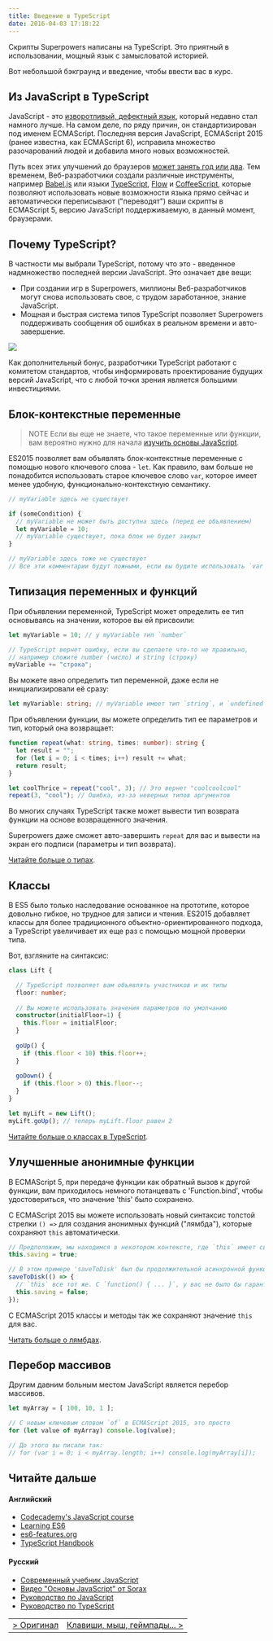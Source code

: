 ```yaml
---
title: Введение в TypeScript
date: 2016-04-03 17:18:22
---
```


<!-- toc -->

Скрипты Superpowers написаны на TypeScript. Это приятный в использовании, мощный язык с замысловатой историей.

Вот небольшой бэкграунд и введение, чтобы ввести вас в курс.

## Из JavaScript в TypeScript

JavaScript - это [изворотливый, дефектный язык](https://www.destroyallsoftware.com/talks/wat), который недавно стал намного лучше.
На самом деле, по ряду причин, он стандартизирован под именем ECMAScript.
Последняя версия JavaScript, ECMAScript 2015 (ранее известна, как ECMAScript 6), исправила множество разочарований людей и добавила много новых возможностей.

Путь всех этих улучшений до браузеров [может занять год или два](https://kangax.github.io/compat-table/es6/).
Тем временем, Веб-разработчики создали различные инструменты, например [Babel.js](https://babeljs.io/)
или языки [TypeScript](http://www.typescriptlang.org/), [Flow](http://flowtype.org/) и [CoffeeScript](http://coffeescript.org/), которые позволяют использовать новые возможности языка прямо сейчас и автоматически переписывают ("переводят") ваши скрипты в ECMAScript 5, версию JavaScript поддерживаемую, в данный момент, браузерами.

## Почему TypeScript?

В частности мы выбрали TypeScript, потому что это - введенное надмножество последней версии JavaScript. Это означает две вещи:

- При создании игр в Superpowers, миллионы Веб-разработчиков могут снова использовать свое, с трудом заработанное, знание JavaScript.
- Мощная и быстрая система типов TypeScript позволяет Superpowers поддерживать сообщения об ошибках в реальном времени и авто-завершение.

![](http://i.imgur.com/vnJU8Tt.gif)

Как дополнительный бонус, разработчики TypeScript работают с комитетом стандартов, чтобы информировать проектирование будущих версий JavaScript, что с любой точки зрения является большими инвестициями.

## Блок-контекстные переменные

> NOTE Если вы еще не знаете, что такое переменные или функции, вам вероятно нужно для начала [изучить основы JavaScript](https://learn.javascript.ru/first-steps).

ES2015 позволяет вам объявлять блок-контекстные переменные с помощью нового ключевого слова - `let`.
Как правило, вам больше не понадобится использовать старое ключевое слово `var`, которое имеет менее удобную, функционально-контекстную семантику.

```ts
// myVariable здесь не существует

if (someCondition) {
  // myVariable не может быть доступна здесь (перед ее объявлением)
  let myVariable = 10;
  // myVariable существует, пока блок не будет закрыт
}

// myVariable здесь тоже не существует
// Все эти комментарии будут ложными, если вы будите использовать `var`.
```

## Типизация переменных и функций

При объявлении переменной, TypeScript может определить ее тип основываясь на значении, которое вы ей присвоили:

```ts
let myVariable = 10; // у myVariable тип `number`

// TypeScript вернет ошибку, если вы сделаете что-то не правильно,
// например сложите number (число) и string (строку) 
myVariable += "строка";
```

Вы можете явно определить тип переменной, даже если не инициализировали её сразу:

```ts
let myVariable: string; // myVariable имеет тип `string`, и `undefined` как первоначальное значение
```

При объявлении функции, вы можете определить тип ее параметров и тип, который она возвращает:

```ts
function repeat(what: string, times: number): string {
  let result = "";
  for (let i = 0; i < times; i++) result += what;
  return result;
} 

let coolThrice = repeat("cool", 3); // Это вернет "coolcoolcool"
repeat(3, "cool"); // Ошибка, из-за неверных типов аргументов
```

Во многих случаях TypeScript также может вывести тип возврата функции на основе возвращенного значения.

Superpowers даже сможет авто-завершить `repeat` для вас и вывести на экран его подписи (параметры и тип возврата). 

[Читайте больше о типах](http://metanit.com/web/typescript/2.1.php).

## Классы

В ES5 было только наследование основанное на прототипе, которое довольно гибкое, но трудное для записи и чтения.
ES2015 добавляет классы для более традиционного объектно-ориентированного подхода, а TypeScript увеличивает их еще раз с помощью мощной проверки типа.

Вот, взгляните на синтаксис:

```ts
class Lift {

  // TypeScript позволяет вам объявлять участников и их типы
  floor: number;
  
  // Вы можете использовать значения параметров по умолчанию
  constructor(initialFloor=1) {
    this.floor = initialFloor;
  }
  
  goUp() {
    if (this.floor < 10) this.floor++;
  }
  
  goDown() {
    if (this.floor > 0) this.floor--;
  }
}

let myLift = new Lift();
myLift.goUp(); // теперь myLift.floor равен 2
```

[Читайте больше о классах в TypeScript](http://metanit.com/web/typescript/3.1.php).

## Улучшенные анонимные функции

В ECMAScript 5, при передаче функции как обратный вызов к другой функции, вам приходилось немного потанцевать с 'Function.bind', чтобы удостовериться, что значение 'this' было сохранено.

С ECMAScript 2015 вы можете использовать новый синтаксис толстой стрелки `() =>` для создания анонимных функций ("лямбда"), которые сохраняют `this` автоматически.

```ts
// Предположим, мы находимся в некотором контексте, где `this` имеет свойство `saving`.
this.saving = true;

// В этом примере 'saveToDisk' был бы продолжительной асинхронной функцией
saveToDisk(() => {
  // `this` все тот же. С `function() { ... }`, у вас не было бы гарантий 
  this.saving = false;
});
```

С ECMAScript 2015 классы и методы так же сохраняют значение `this` для вас.

[Читать больше о лямбдах](http://metanit.com/web/typescript/2.3.php).

## Перебор массивов

Другим давним больным местом JavaScript является перебор массивов.

```ts
let myArray = [ 100, 10, 1 ];

// С новым ключевым словом `of` в ECMAScript 2015, это просто
for (let value of myArray) console.log(value);

// До этого вы писали так:
// for (var i = 0; i < myArray.length; i++) console.log(myArray[i]);
```

## Читайте дальше

#### Английский

- [Codecademy's JavaScript course](http://www.codecademy.com/en/tracks/javascript)
- [Learning ES6](https://github.com/ericdouglas/ES6-Learning)
- [es6-features.org](http://es6-features.org/)
- [TypeScript Handbook](http://www.typescriptlang.org/Handbook)

#### Русский

- [Современный учебник JavaScript](https://learn.javascript.ru/)
- [Видео "Основы JavaScript" от Sorax](https://www.youtube.com/playlist?list=PL363QX7S8MfSxcHzvkNEqMYbOyhLeWwem)
- [Руководство по JavaScript](http://metanit.com/web/javascript/)
- [Руководство по TypeScript](http://metanit.com/web/typescript/)

| | |
|---|---|
| [> Оригинал](http://docs.superpowers-html5.com/en/tutorials/typescript-primer) | [Клавиши, мыш, геймпады... >](http://pajamdev.github.io/sup/tutorials/input) |